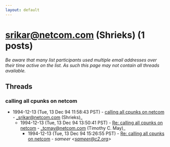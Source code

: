 ```yaml
---
layout: default
---
```


# srikar@netcom.com (Shrieks) (1 posts)

_Be aware that many list participants used multiple email addresses over their time active on the list. As such this page may not contain all threads available._

## Threads

### calling all cpunks on netcom
+ 1994-12-13 (Tue, 13 Dec 94 11:58:43 PST) - [calling all cpunks on netcom](/archive/1994/12/98709afa1533fc8fccc93b7599b651c9c166d013fe8cae210f51d1d87bdfdda6) - _srikar@netcom.com (Shrieks)_
  + 1994-12-13 (Tue, 13 Dec 94 13:50:41 PST) - [Re: calling all cpunks on netcom](/archive/1994/12/6667caee8d9c7c1e457d4b9d14d41b7e175f9b6fe3989c32234fd91123933880) - _tcmay@netcom.com (Timothy C. May)_
    + 1994-12-13 (Tue, 13 Dec 94 15:26:55 PST) - [Re: calling all cpunks on netcom](/archive/1994/12/99446f69300950c521dc23cc8090ab3339c114bad71a1c9b7a70117b78c03279) - _sameer \<sameer@c2.org\>_

